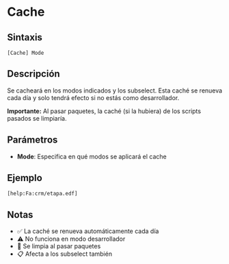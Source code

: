 # Cache

## Sintaxis
```
[Cache] Mode
```

## Descripción
Se cacheará en los modos indicados y los subselect. Esta caché se renueva cada día y solo tendrá efecto si no estás como desarrollador. 

**Importante:** Al pasar paquetes, la caché (si la hubiera) de los scripts pasados se limpiaría.

## Parámetros
- **Mode**: Especifica en qué modos se aplicará el cache

## Ejemplo
```
[help:Fa:crm/etapa.edf]
```

## Notas
- ✅ La caché se renueva automáticamente cada día
- ⚠️ No funciona en modo desarrollador
- 🔄 Se limpia al pasar paquetes
- 📋 Afecta a los subselect también